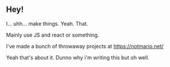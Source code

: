 ## Hey!

I... uhh... make things. Yeah. That.

Mainly use JS and react or something.

I've made a bunch of throwaway projects at https://notmario.net/

Yeah that's about it. Dunno why i'm writing this but oh well.
